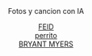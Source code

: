 <html>
<head>
    <title>IA</title>
    <center>Fotos y cancion con IA</center><p>
    </p>
</head>
<body>
    <center>
    <a href="Feid.com">FEID</a><br>
    <a href="Perrito.HTML">perrito</a><br>
    <a href="BryantMyers.com">BRYANT MYERS</a><br>
    </center>
</body>    
</head>
</html>

